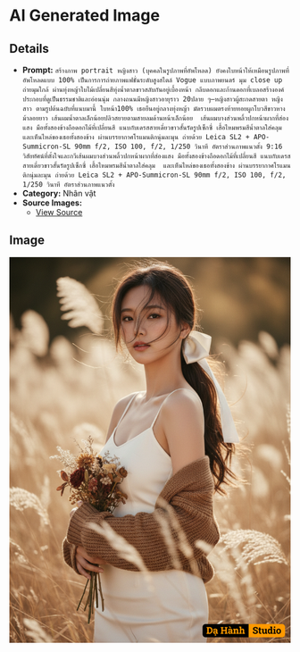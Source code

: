 # AI Generated Image

## Details
- **Prompt:** `สร้างภาพ portrait หญิงสาว (บุคคลในรูปภาพที่อัพโหลด) ยังคงใบหน้าให้เหมือนรูปภาพที่อัพโหลดแบบ 100% เป็นการการถ่ายภาพแฟชั่นระดับสูงสไตล์ Vogue แบบภาพยนตร์ มุม close up
ถ่ายมุมใกล้ ผ่านทุ่งหญ้าใบไม้เปลี่ยนสีทุ่งน้ำตาลขาวสลับกันอยู่เบื้องหน้า กลีบดอกและก้านดอกที่เบลอสร้างองค์ประกอบที่ดูเป็นธรรมชาติและอ่อนนุ่ม กลางถนนมีหญิงสาวอายุราว 20ปลาย ๆ—หญิงสาวผู้สะกดสายตา หญิงสาว ตามรูปต้นฉบับที่แนบมานี้ ใบหน้า100%
เธอยืนอยู่กลางทุ่งหญ้า มัดรวบผมตรงท้ายทอยผูกโบวสีขาวหางม้าลอยยาว เส้นผมน้ำตาลเล็กน้อยปลิวสยายตามสายลมด้านหน้าเล็กน้อย￼ เส้นผมบางส่วนพลิ้วปกหน้าผากที่ส่องแสง มือทั้งสองข้างถือดอกไม้ที่เปลี่ยนสี แนบกับเดรสสายเดี่ยวขาวสั้นรัดรูปเซ็กซี่ เสื้อไหมพรมสีน้ำตาลใส่คลุม และเห็นไหล่ของเธอทั้งสองข้าง ผ่านบรรยากาศโรแมนติกนุ่มละมุน
ถ่ายด้วย Leica SL2 + APO-Summicron-SL 90mm f/2, ISO 100, f/2, 1/250 วินาที อัตราส่วนภาพแนวตั้ง 9:16 วิสัยทัศน์ที่ตั้งใจและกวีเส้นผมบางส่วนพลิ้วปกหน้าผากที่ส่องแสง มือทั้งสองข้างถือดอกไม้ที่เปลี่ยนสี แนบกับเดรสสายเดี่ยวขาวสั้นรัดรูปเซ็กซี่ เสื้อไหมพรมสีน้ำตาลใส่คลุม￼ และเห็นไหล่ของเธอทั้งสองข้าง ผ่านบรรยากาศโรแมนติกนุ่มละมุน
ถ่ายด้วย Leica SL2 + APO-Summicron-SL 90mm f/2, ISO 100, f/2, 1/250 วินาที อัตราส่วนภาพแนวตั้ง`
- **Category:** Nhân vật
- **Source Images:**
  - [View Source](https://raw.githubusercontent.com/lenzcomvth/Somethings/main/Models/Female/Female3.jpg)

## Image
![AI Generated Image](./image-2025-10-17T03-54-12-107Z-gl35y.png)